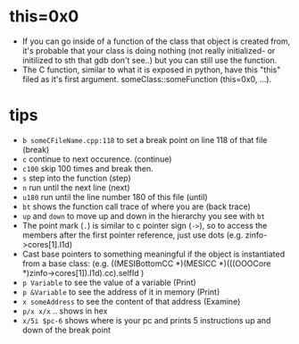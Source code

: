 
# this=0x0 
- If you can go inside of a function of the class that object is created from, it's probable that your class is doing nothing (not really initialized- or initilized to sth that gdb don't see..) but you can still use the function.
- The C function, similar to what it is exposed in python, have this "this" filed as it's first argument.  someClass::someFunction (this=0x0, ...).

# tips
- `b someCFileName.cpp:118` to set a break point on line 118 of that file (break)
- `c` continue to next occurence.  (continue)
- `c100` skip 100 times and break then.
- `s` step into the function (step)
- `n` run until the next line (next)
- `u180` run until the line number 180 of this file (until)
- `bt` shows the function call trace of where you are (back trace)
- `up` and `down` to move up and down in the hierarchy you see with `bt`
- The point mark (`.`) is similar to c pointer sign (`->`), so to access the members after the first pointer reference, just use dots (e.g. zinfo->cores[1].l1d)
- Cast base pointers to something meaningful if the object is instantiated from a base class: (e.g. ((MESIBottomCC *)(MESICC *)(((OOOCore *)zinfo->cores[1]).l1d).cc).selfId )
- `p Variable` to see the value of a variable (Print)
- `p &Variable` to see the address of it in memory (Print)
- `x someAddress` to see the content of that address (Examine)
- `p/x x/x` .. shows in hex
- `x/5i $pc-6` shows where is your pc and prints 5 instructions up and down of the break point
